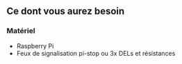 ## Ce dont vous aurez besoin

### Matériel

- Raspberry Pi
- Feux de signalisation pi-stop ou 3x DELs et résistances